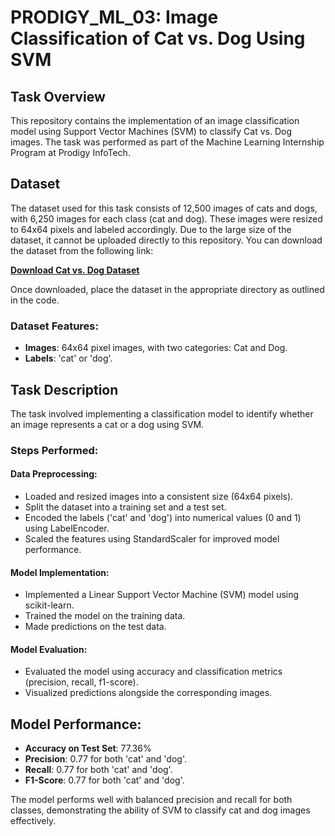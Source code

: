 # PRODIGY_ML_03: Image Classification of Cat vs. Dog Using SVM

## Task Overview
This repository contains the implementation of an image classification model using Support Vector Machines (SVM) to classify Cat vs. Dog images. The task was performed as part of the Machine Learning Internship Program at Prodigy InfoTech.

## Dataset
The dataset used for this task consists of 12,500 images of cats and dogs, with 6,250 images for each class (cat and dog). These images were resized to 64x64 pixels and labeled accordingly. Due to the large size of the dataset, it cannot be uploaded directly to this repository. You can download the dataset from the following link:

**[Download Cat vs. Dog Dataset](https://www.kaggle.com/c/dogs-vs-cats/data)**

Once downloaded, place the dataset in the appropriate directory as outlined in the code.

### Dataset Features:
- **Images**: 64x64 pixel images, with two categories: Cat and Dog.
- **Labels**: 'cat' or 'dog'.

## Task Description
The task involved implementing a classification model to identify whether an image represents a cat or a dog using SVM.

### Steps Performed:
#### Data Preprocessing:
- Loaded and resized images into a consistent size (64x64 pixels).
- Split the dataset into a training set and a test set.
- Encoded the labels ('cat' and 'dog') into numerical values (0 and 1) using LabelEncoder.
- Scaled the features using StandardScaler for improved model performance.

#### Model Implementation:
- Implemented a Linear Support Vector Machine (SVM) model using scikit-learn.
- Trained the model on the training data.
- Made predictions on the test data.

#### Model Evaluation:
- Evaluated the model using accuracy and classification metrics (precision, recall, f1-score).
- Visualized predictions alongside the corresponding images.

## Model Performance:
- **Accuracy on Test Set**: 77.36%
- **Precision**: 0.77 for both 'cat' and 'dog'.
- **Recall**: 0.77 for both 'cat' and 'dog'.
- **F1-Score**: 0.77 for both 'cat' and 'dog'.

The model performs well with balanced precision and recall for both classes, demonstrating the ability of SVM to classify cat and dog images effectively.
